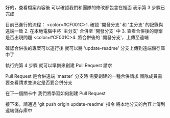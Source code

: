 好的，查看檔案內容後
可以確認我們和團隊的修改都包含在裡面
表示第 3 步驟已完成

目前已進行的流程：
<color=#CF001C>1. 確認 '開發分支' 和 '主分支' 的記錄與遠端一致</color>
2. 在本地電腦中將 '主分支' 合併至 '開發分支' 中
3. 查看合併後的專案是否出現問題
<color=#CF001C>4. 將合併後的 '開發分支'，上傳至遠端</color>

確認合併後的專案可以運行後
就可以將 'update-readme' 分支上傳到遠端儲存庫中了

執行完第 4 步驟
就可以準備來創建 Pull Request 請求

Pull Request 是合併遠端 'master' 分支時
需要創建的一種合併請求
團隊成員需要查看請求並決定是否要合併分支

在下一個關卡中
我們將學習如何創建 Pull Request

接下來，請通過 'git push origin update-readme' 指令
將本地分支的內容上傳到遠端儲存庫中